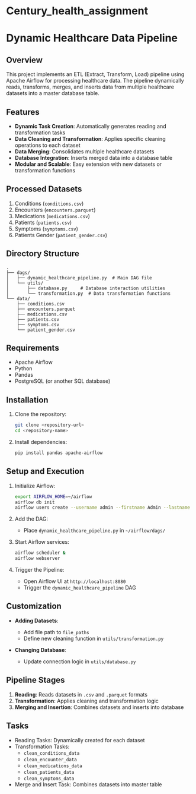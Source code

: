 # Century_health_assignment

# Dynamic Healthcare Data Pipeline

## Overview

This project implements an ETL (Extract, Transform, Load) pipeline using Apache Airflow for processing healthcare data. The pipeline dynamically reads, transforms, merges, and inserts data from multiple healthcare datasets into a master database table.

## Features

- **Dynamic Task Creation**: Automatically generates reading and transformation tasks
- **Data Cleaning and Transformation**: Applies specific cleaning operations to each dataset
- **Data Merging**: Consolidates multiple healthcare datasets
- **Database Integration**: Inserts merged data into a database table
- **Modular and Scalable**: Easy extension with new datasets or transformation functions

## Processed Datasets

1. Conditions (`conditions.csv`)
2. Encounters (`encounters.parquet`)
3. Medications (`medications.csv`)
4. Patients (`patients.csv`)
5. Symptoms (`symptoms.csv`)
6. Patients Gender (`patient_gender.csv`)

## Directory Structure

```
.
├── dags/
│   ├── dynamic_healthcare_pipeline.py  # Main DAG file
│   └── utils/
│       ├── database.py     # Database interaction utilities
│       └── transformation.py  # Data transformation functions
└── data/
    ├── conditions.csv
    ├── encounters.parquet
    ├── medications.csv
    ├── patients.csv
    ├── symptoms.csv
    └── patient_gender.csv
```

## Requirements

- Apache Airflow
- Python
- Pandas
- PostgreSQL (or another SQL database)

## Installation

1. Clone the repository:
   ```bash
   git clone <repository-url>
   cd <repository-name>
   ```

2. Install dependencies:
   ```bash
   pip install pandas apache-airflow
   ```

## Setup and Execution

1. Initialize Airflow:
   ```bash
   export AIRFLOW_HOME=~/airflow
   airflow db init
   airflow users create --username admin --firstname Admin --lastname User --role Admin --email admin@example.com
   ```

2. Add the DAG:
   - Place `dynamic_healthcare_pipeline.py` in `~/airflow/dags/`

3. Start Airflow services:
   ```bash
   airflow scheduler &
   airflow webserver
   ```

4. Trigger the Pipeline:
   - Open Airflow UI at `http://localhost:8080`
   - Trigger the `dynamic_healthcare_pipeline` DAG

## Customization

- **Adding Datasets**: 
  - Add file path to `file_paths`
  - Define new cleaning function in `utils/transformation.py`

- **Changing Database**: 
  - Update connection logic in `utils/database.py`

## Pipeline Stages

1. **Reading**: Reads datasets in `.csv` and `.parquet` formats
2. **Transformation**: Applies cleaning and transformation logic
3. **Merging and Insertion**: Combines datasets and inserts into database

## Tasks

- Reading Tasks: Dynamically created for each dataset
- Transformation Tasks:
  - `clean_conditions_data`
  - `clean_encounter_data`
  - `clean_medications_data`
  - `clean_patients_data`
  - `clean_symptoms_data`
- Merge and Insert Task: Combines datasets into master table
